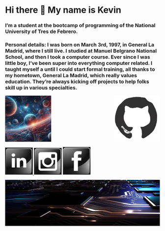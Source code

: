 <h1> Hi there 👋 My name is Kevin </h1>
<h3>I’m a student at the bootcamp of programming of the National University of Tres de Febrero.</h3>
<h3>Personal details: I was born on March 3rd, 1997, in General La Madrid, where I still live. I studied at Manuel Belgrano National School, and then I took a computer course.
Ever since I was little boy, I’ve been super into everything computer related. I taught myself a until I could start formal training, all thanks to my hometown, General La Madrid, which really values education. They’re always kicking off projects to help folks skill up in various specialties.</h3>
<img src="/image/OIG4.jpg" width="150"/> <img align="right" src="/gif/200.webp" width="150"/>


<a href="https://www.linkedin.com/in/kevin-bustos/"><img width="90" length="90" src="https://github.com/kevinbustosk2/kevinbustosk2/blob/main/image/Screenshot_2.png">
</a><a href="https://www.instagram.com/kevink2b2/"><img width="90" length="90" src="https://github.com/kevinbustosk2/kevinbustosk2/blob/main/image/Screenshot_1.png"></a>
<a href="https://www.facebook.com/kevinbustosk"><img width="90" length="90" src="https://github.com/kevinbustosk2/kevinbustosk2/blob/main/image/Screenshot_3.png"></a>

<img src="/image/largo.jpg" width="1900" height="150"/>



  


  

  
 

